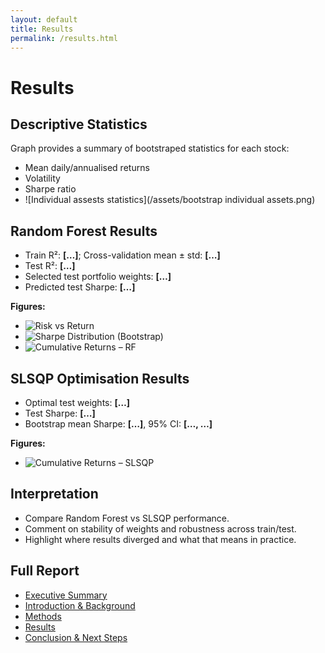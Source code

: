 ```yaml
---
layout: default
title: Results
permalink: /results.html
---
```


# Results

## Descriptive Statistics
Graph provides a summary of bootstraped statistics for each stock:  
- Mean daily/annualised returns  
- Volatility  
- Sharpe ratio
- ![Individual assests statistics](/assets/bootstrap individual assets.png)  

## Random Forest Results
- Train R²: **[…]**; Cross-validation mean ± std: **[…]**  
- Test R²: **[…]**  
- Selected test portfolio weights: **[…]**  
- Predicted test Sharpe: **[…]**  

**Figures:**  
- ![Risk vs Return](/assets/risk_return.png)  
- ![Sharpe Distribution (Bootstrap)](/assets/bootstrap_sharpe.png)  
- ![Cumulative Returns – RF](/assets/cum_returns_rf.png)  

## SLSQP Optimisation Results
- Optimal test weights: **[…]**  
- Test Sharpe: **[…]**  
- Bootstrap mean Sharpe: **[…]**, 95% CI: **[…, …]**  

**Figures:**  
- ![Cumulative Returns – SLSQP](/assets/cum_returns_slsqp.png)  

## Interpretation
- Compare Random Forest vs SLSQP performance.  
- Comment on stability of weights and robustness across train/test.  
- Highlight where results diverged and what that means in practice.

## Full Report

- [Executive Summary](/index.md)  
- [Introduction & Background](/intro.md)  
- [Methods](/methods.md)  
- [Results](/results.md)  
- [Conclusion & Next Steps](/conclusion.md)
